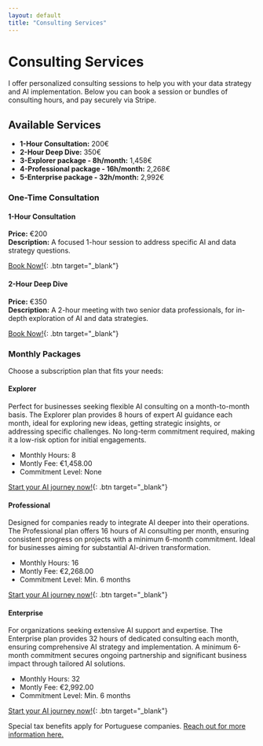 ```yaml
---
layout: default
title: "Consulting Services"
---
```


# Consulting Services

I offer personalized consulting sessions to help you with your data strategy and AI implementation. Below you can book a session or bundles of consulting hours, and pay securely via Stripe.

## Available Services

- **1-Hour Consultation:** 200€
- **2-Hour Deep Dive:** 350€
- **3-Explorer package - 8h/month:** 1,458€
- **4-Professional package - 16h/month:** 2,268€
- **5-Enterprise package - 32h/month:** 2,992€


### One-Time Consultation

#### 1-Hour Consultation
**Price:** €200  
**Description:** A focused 1-hour session to address specific AI and data strategy questions.

[Book Now!](https://calendar.app.google/RuuhBDEV7yJwnBvW8){: .btn target="_blank"}

#### 2-Hour Deep Dive
**Price:** €350  
**Description:** A 2-hour meeting with two senior data professionals, for in-depth exploration of AI and data strategies.

[Book Now!](https://calendar.app.google/t8dZKS8YrLvta2qi6){: .btn target="_blank"}


### Monthly Packages

Choose a subscription plan that fits your needs:

#### Explorer
Perfect for businesses seeking flexible AI consulting on a month-to-month basis. The Explorer plan provides 8 hours of expert AI guidance each month, ideal for exploring new ideas, getting strategic insights, or addressing specific challenges. No long-term commitment required, making it a low-risk option for initial engagements.
- Monthly Hours: 8
- Montly Fee: €1,458.00
- Commitment Level: None
  
[Start your AI journey now!](https://buy.stripe.com/bIY5okdMOcTsgA83ch){: .btn target="_blank"}

#### Professional
Designed for companies ready to integrate AI deeper into their operations. The Professional plan offers 16 hours of AI consulting per month, ensuring consistent progress on projects with a minimum 6-month commitment. Ideal for businesses aiming for substantial AI-driven transformation.
- Monthly Hours: 16
- Montly Fee: €2,268.00
- Commitment Level: Min. 6 months

[Start your AI journey now!](https://buy.stripe.com/5kA8AwcIKbPo5VueV0){: .btn target="_blank"}


#### Enterprise
For organizations seeking extensive AI support and expertise. The Enterprise plan provides 32 hours of dedicated consulting each month, ensuring comprehensive AI strategy and implementation. A minimum 6-month commitment secures ongoing partnership and significant business impact through tailored AI solutions.
- Monthly Hours: 32
- Montly Fee: €2,992.00
- Commitment Level: Min. 6 months

[Start your AI journey now!](https://buy.stripe.com/00gcQM8su8Dc6Zy8wD){: .btn target="_blank"}

Special tax benefits apply for Portuguese companies. 
[Reach out for more information here.](contact.md)